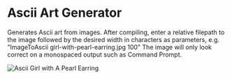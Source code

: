 # Ascii Art Generator
Generates Ascii art from images. After compiling, enter a relative filepath to the image followed by the desired width in characters as parameters, e.g. "ImageToAscii girl-with-pearl-earring.jpg 100" The image will only look correct on a monospaced output such as Command Prompt.

![Ascii Girl with A Pearl Earring](https://user-images.githubusercontent.com/65876274/149591206-f7372e07-e6ba-4e7b-a210-e3cb00f950aa.png)
